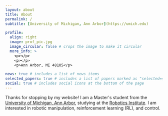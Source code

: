 ```yaml
---
layout: about
title: About
permalink: /
subtitle: [University of Michigan, Ann Arbor](https://umich.edu)

profile:
  align: right
  image: prof_pic.jpg
  image_circular: false # crops the image to make it circular
  more_info: >
    <p></p>
    <p></p>
    <p>Ann Arbor, MI 48105</p>

news: true # includes a list of news items
selected_papers: true # includes a list of papers marked as "selected={true}"
social: true # includes social icons at the bottom of the page
---
```


Thanks for stopping by my website! I am a Master's student from the [University of Michigan, Ann Arbor](https://umich.edu), studying at the [Robotics Institute](https://robotics.umich.edu/). I am interested in robotic manipulation, reinforcement learning (RL), and control.

